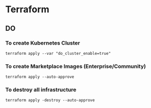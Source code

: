 # Terraform

## DO

### To create Kubernetes Cluster
`terraform apply --var "do_cluster_enable=true"`

### To create Marketplace Images (Enterprise/Community)    
`terraform apply --auto-approve`

### To destroy all infrastructure
`terraform apply -destroy --auto-approve`
